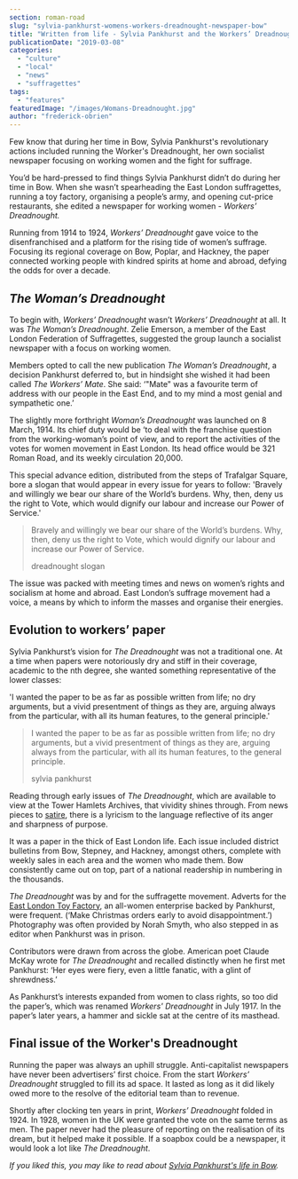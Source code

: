 ```yaml
---
section: roman-road
slug: "sylvia-pankhurst-womens-workers-dreadnought-newspaper-bow"
title: "Written from life - Sylvia Pankhurst and the Workers’ Dreadnought newspaper"
publicationDate: "2019-03-08"
categories: 
  - "culture"
  - "local"
  - "news"
  - "suffragettes"
tags: 
  - "features"
featuredImage: "/images/Womans-Dreadnought.jpg"
author: "frederick-obrien"
---
```


Few know that during her time in Bow, Sylvia Pankhurst's revolutionary actions included running the Worker's Dreadnought, her own socialist newspaper focusing on working women and the fight for suffrage.

You’d be hard-pressed to find things Sylvia Pankhurst didn’t do during her time in Bow. When she wasn’t spearheading the East London suffragettes, running a toy factory, organising a people’s army, and opening cut-price restaurants, she edited a newspaper for working women - _Workers’ Dreadnought._

Running from 1914 to 1924, _Workers’ Dreadnought_ gave voice to the disenfranchised and a platform for the rising tide of women’s suffrage. Focusing its regional coverage on Bow, Poplar, and Hackney, the paper connected working people with kindred spirits at home and abroad, defying the odds for over a decade.

## _The Woman’s Dreadnought_

To begin with, _Workers’ Dreadnought_ wasn’t _Workers’ Dreadnought_ at all. It was _The Woman’s Dreadnought_. Zelie Emerson, a member of the East London Federation of Suffragettes, suggested the group launch a socialist newspaper with a focus on working women.

Members opted to call the new publication _The Woman’s Dreadnought_, a decision Pankhurst deferred to, but in hindsight she wished it had been called _The Workers’ Mate_. She said: ‘"Mate" was a favourite term of address with our people in the East End, and to my mind a most genial and sympathetic one.’

The slightly more forthright _Woman’s Dreadnought_ was launched on 8 March, 1914. Its chief duty would be ‘to deal with the franchise question from the working-woman’s point of view, and to report the activities of the votes for women movement in East London. Its head office would be 321 Roman Road, and its weekly circulation 20,000.

This special advance edition, distributed from the steps of Trafalgar Square, bore a slogan that would appear in every issue for years to follow: 'Bravely and willingly we bear our share of the World’s burdens. Why, then, deny us the right to Vote, which would dignify our labour and increase our Power of Service.'

> Bravely and willingly we bear our share of the World’s burdens. Why, then, deny us the right to Vote, which would dignify our labour and increase our Power of Service.
> 
> dreadnought slogan

The issue was packed with meeting times and news on women’s rights and socialism at home and abroad. East London’s suffrage movement had a voice, a means by which to inform the masses and organise their energies.

## Evolution to workers’ paper

Sylvia Pankhurst’s vision for _The Dreadnought_ was not a traditional one. At a time when papers were notoriously dry and stiff in their coverage, academic to the nth degree, she wanted something representative of the lower classes:

'I wanted the paper to be as far as possible written from life; no dry arguments, but a vivid presentment of things as they are, arguing always from the particular, with all its human features, to the general principle.'

> I wanted the paper to be as far as possible written from life; no dry arguments, but a vivid presentment of things as they are, arguing always from the particular, with all its human features, to the general principle.
> 
> sylvia pankhurst

Reading through early issues of _The Dreadnought_, which are available to view at the Tower Hamlets Archives, that vividity shines through. From news pieces to [satire](https://libcom.org/library/labour-advice-bureau-workers-dreadnought), there is a lyricism to the language reflective of its anger and sharpness of purpose.

It was a paper in the thick of East London life. Each issue included district bulletins from Bow, Stepney, and Hackney, amongst others, complete with weekly sales in each area and the women who made them. Bow consistently came out on top, part of a national readership in numbering in the thousands.

_The Dreadnought_ was by and for the suffragette movement. Adverts for the [East London Toy Factory](https://romanroadlondon.com/sylvia-pankhursts-east-london-toy-factory/), an all-women enterprise backed by Pankhurst, were frequent. (‘Make Christmas orders early to avoid disappointment.’) Photography was often provided by Norah Smyth, who also stepped in as editor when Pankhurst was in prison.

Contributors were drawn from across the globe. American poet Claude McKay wrote for _The Dreadnought_ and recalled distinctly when he first met Pankhurst: ‘Her eyes were fiery, even a little fanatic, with a glint of shrewdness.’

As Pankhurst’s interests expanded from women to class rights, so too did the paper’s, which was renamed _Workers' Dreadnought_ in July 1917. In the paper’s later years, a hammer and sickle sat at the centre of its masthead.

## Final issue of the Worker's Dreadnought

Running the paper was always an uphill struggle. Anti-capitalist newspapers have never been advertisers’ first choice. From the start _Workers’ Dreadnought_ struggled to fill its ad space. It lasted as long as it did likely owed more to the resolve of the editorial team than to revenue.

Shortly after clocking ten years in print, _Workers’ Dreadnought_ folded in 1924. In 1928, women in the UK were granted the vote on the same terms as men. The paper never had the pleasure of reporting on the realisation of its dream, but it helped make it possible. If a soapbox could be a newspaper, it would look a lot like _The Dreadnought_.

_If you liked this, you may like to read about [Sylvia Pankhurst's life in Bow](https://pankhurst)._

